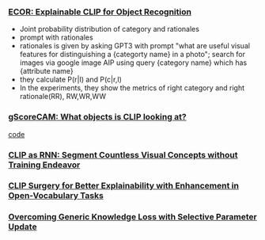 ### [ECOR: Explainable CLIP for Object Recognition](https://arxiv.org/pdf/2404.12839)

- Joint probability distribution of category and rationales
- prompt with rationales
- rationales is given by asking GPT3 with prompt "what are useful visual features for distinguishing a {categorty name} in a photo"; search for images via google image AIP using query {category name} which has {attribute name}
- they calculate P(r|I) and P(c|r,I)
- In the experiments, they show the metrics of right category and right rationale(RR), RW,WR,WW

### [gScoreCAM: What objects is CLIP looking at?](https://openaccess.thecvf.com/content/ACCV2022/papers/Chen_gScoreCAM_What_objects_is_CLIP_looking_at_ACCV_2022_paper.pdf)
[code](https://github.com/anguyen8/gScoreCAM)

### [CLIP as RNN: Segment Countless Visual Concepts without Training Endeavor](https://openaccess.thecvf.com/content/CVPR2024/papers/Sun_CLIP_as_RNN_Segment_Countless_Visual_Concepts_without_Training_Endeavor_CVPR_2024_paper.pdf)


### [CLIP Surgery for Better Explainability with Enhancement in Open-Vocabulary Tasks](https://arxiv.org/pdf/2304.05653)

### [Overcoming Generic Knowledge Loss with Selective Parameter Update](https://openaccess.thecvf.com/content/CVPR2024/papers/Zhang_Overcoming_Generic_Knowledge_Loss_with_Selective_Parameter_Update_CVPR_2024_paper.pdf)
